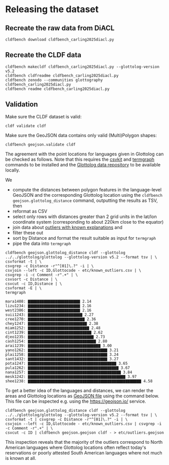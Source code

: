 # Releasing the dataset

## Recreate the raw data from DiACL

```shell
cldfbench download cldfbench_carling2025diacl.py
```


## Recreate the CLDF data

```shell
cldfbench makecldf cldfbench_carling2025diacl.py --glottolog-version v5.2
cldfbench cldfreadme cldfbench_carling2025diacl.py
cldfbench zenodo --communities glottography cldfbench_carling2025diacl.py
cldfbench readme cldfbench_carling2025diacl.py
```

## Validation

Make sure the CLDF dataset is valid:

```shell
cldf validate cldf
```

Make sure the GeoJSON data contains only valid (Multi)Polygon shapes:

```shell
cldfbench geojson.validate cldf
```

The agreement with the point locations for languages given in Glottolog can be checked as follows.
Note that this requires the [csvkit](https://csvkit.readthedocs.io/en/latest/index.html) and
[termgraph](https://github.com/mkaz/termgraph) commands to be installed and the 
[Glottolog data repository](https://github.com/glottolog/glottolog) to be available locally.

We 
- compute the distances between polygon features in the language-level GeoJSON and the corresponding
  Glottolog location using the `cldfbench geojson.glottolog_distance` command, outputting the results
  as TSV, then
- reformat as CSV
- select only rows with distances greater than 2 grid units in the lat/lon coordinate system 
  (corresponding to about 220km close to the equator)
- join data about [outliers with known explanations](etc/known_outliers.csv) and
- filter these out
- sort by Distance and format the result suitable as input for `termgraph`
- pipe the data into `termgraph`

```shell
cldfbench geojson.glottolog_distance cldf --glottolog ../../glottolog/glottolog --glottolog-version v5.2 --format tsv | \
csvformat -t | \
csvgrep -c Distance -r"^[01]\.?" -i | \
csvjoin --left -c ID,Glottocode - etc/known_outliers.csv | \
csvgrep -i -c Comment -r".+" | \
csvsort -c Distance | \
csvcut -c ID,Distance | \
csvformat -E | \
termgraph
```

```
mara1408: ▇▇▇▇▇▇▇▇▇▇▇▇▇▇▇▇▇▇▇▇▇▇▇ 2.14 
lizu1234: ▇▇▇▇▇▇▇▇▇▇▇▇▇▇▇▇▇▇▇▇▇▇▇ 2.16 
west2386: ▇▇▇▇▇▇▇▇▇▇▇▇▇▇▇▇▇▇▇▇▇▇▇ 2.16 
suii1243: ▇▇▇▇▇▇▇▇▇▇▇▇▇▇▇▇▇▇▇▇▇▇▇▇ 2.27 
cree1270: ▇▇▇▇▇▇▇▇▇▇▇▇▇▇▇▇▇▇▇▇▇▇▇▇▇ 2.36 
chey1247: ▇▇▇▇▇▇▇▇▇▇▇▇▇▇▇▇▇▇▇▇▇▇▇▇▇▇ 2.38 
miam1252: ▇▇▇▇▇▇▇▇▇▇▇▇▇▇▇▇▇▇▇▇▇▇▇▇▇▇▇ 2.48 
cint1239: ▇▇▇▇▇▇▇▇▇▇▇▇▇▇▇▇▇▇▇▇▇▇▇▇▇▇▇▇ 2.62 
djeo1235: ▇▇▇▇▇▇▇▇▇▇▇▇▇▇▇▇▇▇▇▇▇▇▇▇▇▇▇▇▇ 2.73 
cash1254: ▇▇▇▇▇▇▇▇▇▇▇▇▇▇▇▇▇▇▇▇▇▇▇▇▇▇▇▇▇▇ 2.80 
arai1239: ▇▇▇▇▇▇▇▇▇▇▇▇▇▇▇▇▇▇▇▇▇▇▇▇▇▇▇▇▇▇▇▇ 3.00 
yano1262: ▇▇▇▇▇▇▇▇▇▇▇▇▇▇▇▇▇▇▇▇▇▇▇▇▇▇▇▇▇▇▇▇▇▇▇ 3.21 
plai1258: ▇▇▇▇▇▇▇▇▇▇▇▇▇▇▇▇▇▇▇▇▇▇▇▇▇▇▇▇▇▇▇▇▇▇▇ 3.24 
sant1432: ▇▇▇▇▇▇▇▇▇▇▇▇▇▇▇▇▇▇▇▇▇▇▇▇▇▇▇▇▇▇▇▇▇▇▇ 3.27 
pota1247: ▇▇▇▇▇▇▇▇▇▇▇▇▇▇▇▇▇▇▇▇▇▇▇▇▇▇▇▇▇▇▇▇▇▇▇▇▇▇▇ 3.65 
pula1262: ▇▇▇▇▇▇▇▇▇▇▇▇▇▇▇▇▇▇▇▇▇▇▇▇▇▇▇▇▇▇▇▇▇▇▇▇▇▇▇▇ 3.67 
nana1257: ▇▇▇▇▇▇▇▇▇▇▇▇▇▇▇▇▇▇▇▇▇▇▇▇▇▇▇▇▇▇▇▇▇▇▇▇▇▇▇▇▇ 3.84 
mesk1242: ▇▇▇▇▇▇▇▇▇▇▇▇▇▇▇▇▇▇▇▇▇▇▇▇▇▇▇▇▇▇▇▇▇▇▇▇▇▇▇▇▇▇▇ 3.97 
shee1238: ▇▇▇▇▇▇▇▇▇▇▇▇▇▇▇▇▇▇▇▇▇▇▇▇▇▇▇▇▇▇▇▇▇▇▇▇▇▇▇▇▇▇▇▇▇▇▇▇▇▇ 4.58 
```

To get a better idea of the languages and distances, we can render the areas and Glottolog locations
as [GeoJSON file](etc/outliers.geojson) using the command below. This file can be inspected e.g. 
using the https://geojson.io/ service.

```shell
cldfbench geojson.glottolog_distance cldf --glottolog ../../glottolog/glottolog --glottolog-version v5.2 --format tsv | \
csvformat -t | csvgrep -c Distance -r"^[01]\.?" -i | \
csvjoin --left -c ID,Glottocode - etc/known_outliers.csv | csvgrep -i -c Comment -r".+" | \
csvcut -c ID | cldfbench geojson.geojson cldf - > etc/outliers.geojson
```

This inspection reveals that the majority of the outliers correspond to North American languages where
Glottolog locations often reflect today's reservations or poorly attested South American languages
where not much is known at all.

